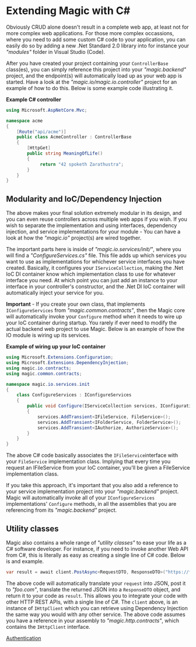 # Extending Magic with C#

Obviously CRUD alone doesn't result in a complete web app, at least not for more complex
web applications. For those more complex occassions, where you need to add some custom C# code
to your application, you can easily do so by adding a new .Net Standard 2.0 library
into for instance your _"modules"_ folder in Visual Studio (Code).

After you have created your project containing your `ControllerBase` class(es), you
can simply reference this project into your _"magic.backend"_ project, and the endpoint(s)
will automatically load up as your web app is started. Have a look at the _"magic.io/magic.io.controller"_
project for an example of how to do this. Below is some example code illustrating it.

**Example C# controller**

```csharp
using Microsoft.AspNetCore.Mvc;

namespace acme
{
    [Route("api/acme")]
    public class AcmeController : ControllerBase
    {
        [HttpGet]
        public string MeaningOfLife()
        {
             return "42 spoketh Zarathustra";
        }
    }
}
```

## Modularity and IoC/Dependency Injection

The above makes your final solution extremely modular in its design, and you can even reuse
controllers across multiple web apps if you wish. If you wish to separate the implementation
and using interfaces, dependency injection, and service implementations for your module -
You can have a look at how the _"magic.io"_ project(s) are wired together.

The important parts here is inside of _"magic.io.services/init/"_, where you will find 
a _"ConfigureServices.cs"_ file. This file adds up which services you want to use as
implementations for whichever service interfaces you have created. Basically, it 
configures your `IServiceCollection`, making the .Net IoC DI container know which
implementation class to use for whatever interface you need. At which point you can
just add an instance to your interface in your controller's constructor, and the .Net
DI IoC container will automatically inject your service for you.

**Important** - If you create your own class, that implements `IConfigureServices`
from _"magic.common.contracts"_, then the Magic core will automatically invoke your
`Configure` method when it needs to wire up your IoC container during startup. You
rarely if ever need to modify the actual backend web project to use Magic. Below
is an example of how the IO module is wiring up its services.

**Example of wiring up your IoC container**

```csharp
using Microsoft.Extensions.Configuration;
using Microsoft.Extensions.DependencyInjection;
using magic.io.contracts;
using magic.common.contracts;

namespace magic.io.services.init
{
    class ConfigureServices : IConfigureServices
    {
        public void Configure(IServiceCollection services, IConfiguration configuration)
        {
            services.AddTransient<IFileService, FileService>();
            services.AddTransient<IFolderService, FolderService>();
            services.AddTransient<IAuthorize, AuthorizeService>();
        }
    }
}
```

The above C# code basically associates the `IFileService`interface with your `FileService`
implementation class. Implying that every time you request an IFileService from your IoC
container, you'll be given a FileService implementation class.

If you take this approach, it's important that you also add a reference to your service
implementation project into your _"magic.backend"_ project. Magic will automatically
invoke all of your `IConfigureServices` implementations' `Configure` methods, in all
the assemblies that you are referencing from its _"magic.backend"_ project.

## Utility classes

Magic also contains a whole range of _"utility classes"_ to ease your life as a
C# software developer. For instance, if you need to invoke another Web API from
C#, this is literally as easy as creating a single line of C# code. Below is and
example.

```csharp
var result = await client.PostAsync<RequestDTO, ResponseDTO>("https://foo.com", request);
```

The above code will automatically translate your `request` into JSON, post it to
_"foo.com"_, translate the returned JSON into a `ResponseDTO` object, and return
it to your code as `result`. This allows you to integrate your code with other
HTTP REST APIs, with a single line of C#. The `client` above, is an instance
of `IHttpClient` which you can retrieve using Dependency Injection the same
way you would with any other service. The above code assumes you have a reference
in your assembly to _"magic.http.contracts"_, which contains the `IHttpClient`
interface.

[Authentication](/authentication)
